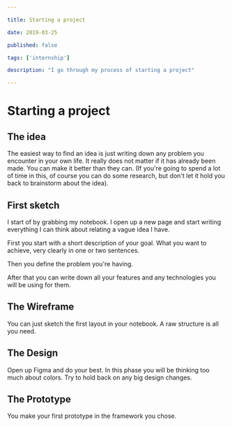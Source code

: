 ```yaml
---

title: Starting a project

date: 2019-03-25

published: false

tags: ['internship']

description: "I go through my process of starting a project"

---
```


# Starting a project

## The idea

The easiest way to find an idea is just writing down any problem you encounter in your own life. It really does not matter if it has already been made. You can make it better than they can. (If you're going to spend a lot of time in this, of course you can do some research, but don't let it hold you back to brainstorm about the idea).

## First sketch

I start of by grabbing my notebook. I open up a new page and start writing everything I can think about relating a vague idea I have.

First you start with a short description of your goal. What you want to achieve, very clearly in one or two sentences.

Then you define the problem you're having.

After that you can write down all your features and any technologies you will be using for them.

## The Wireframe

You can just sketch the first layout in your notebook. A raw structure is all you need.

## The Design

Open up Figma and do your best. In this phase you will be thinking too much about colors. Try to hold back on any big design changes.

## The Prototype

You make your first prototype in the framework you chose.